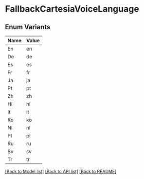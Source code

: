 # FallbackCartesiaVoiceLanguage

## Enum Variants

| Name | Value |
|---- | -----|
| En | en |
| De | de |
| Es | es |
| Fr | fr |
| Ja | ja |
| Pt | pt |
| Zh | zh |
| Hi | hi |
| It | it |
| Ko | ko |
| Nl | nl |
| Pl | pl |
| Ru | ru |
| Sv | sv |
| Tr | tr |


[[Back to Model list]](../README.md#documentation-for-models) [[Back to API list]](../README.md#documentation-for-api-endpoints) [[Back to README]](../README.md)


